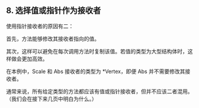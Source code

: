 ## 8. 选择值或指针作为接收者

使用指针接收者的原因有二：

首先，方法能够修改其接收者指向的值。

其次，这样可以避免在每次调用方法时复制该值。若值的类型为大型结构体时，这样做会更加高效。

在本例中，Scale 和 Abs 接收者的类型为 *Vertex，即便 Abs 并不需要修改其接收者。

通常来说，所有给定类型的方法都应该有值或指针接收者，但并不应该二者混用。（我们会在接下来几页中明白为什么。）